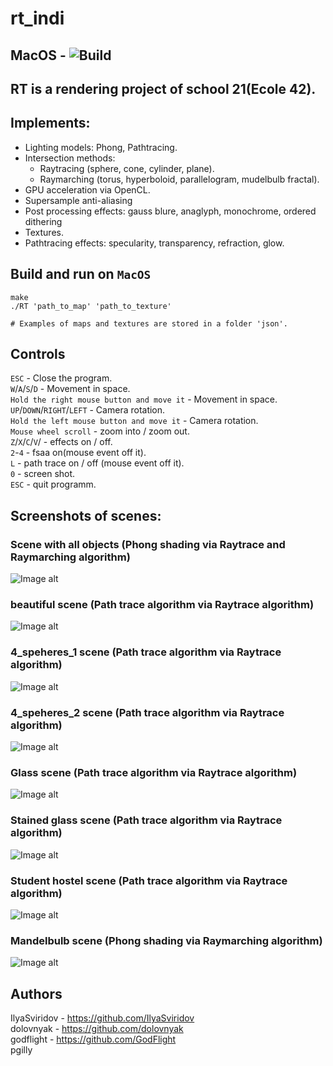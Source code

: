 # rt_indi

## MacOS - ![Build](https://github.com/dolovnyak/rt_indi/actions/workflows/c-cpp.yml/badge.svg?branch=master)

RT is a rendering project of school 21(Ecole 42).
------------

Implements:
---------
- Lighting models: Phong, Pathtracing.
- Intersection methods: 
  - Raytracing (sphere, cone, cylinder, plane).
  - Raymarching (torus, hyperboloid, parallelogram, mudelbulb fractal).
- GPU acceleration via OpenCL.
- Supersample anti-aliasing
- Post processing effects: gauss blure, anaglyph, monochrome, ordered dithering
- Textures.
- Pathtracing effects: specularity, transparency, refraction, glow.

Build and run on `MacOS`
------------
```
make
./RT 'path_to_map' 'path_to_texture'  

# Examples of maps and textures are stored in a folder 'json'.
```

## Controls
`ESC` - Close the program.  
`W`/`A`/`S`/`D` - Movement in space.    
`Hold the right mouse button and move it` - Movement in space.   
`UP`/`DOWN`/`RIGHT`/`LEFT` - Camera rotation.  
`Hold the left mouse button and move it` - Camera rotation.   
`Mouse wheel scroll` - zoom into / zoom out.   
`Z`/`X`/`C`/`V`/ - effects on / off.   
`2`-`4` - fsaa on(mouse event off it).   
`L` - path trace on / off (mouse event off it).   
`0` - screen shot.   
`ESC` - quit programm. 

Screenshots of scenes:
-------------
### Scene with all objects (Phong shading via Raytrace and Raymarching algorithm)
![Image alt](https://github.com/dolovnyak/rt_indi/raw/master/images/12.10.2019%2016.17.47.png)
### beautiful scene (Path trace algorithm via Raytrace algorithm)
![Image alt](https://github.com/dolovnyak/rt_indi/blob/master/images/14.10.2019%2018.56.08.png)
### 4_speheres_1 scene (Path trace algorithm via Raytrace algorithm)
![Image alt](https://github.com/dolovnyak/rt_indi/blob/master/images/29.10.2019%2015.13.58.png)
### 4_speheres_2 scene (Path trace algorithm via Raytrace algorithm)
![Image alt](https://github.com/dolovnyak/rt_indi/blob/master/images/29.10.2019%2015.13.18.png)
### Glass scene (Path trace algorithm via Raytrace algorithm)
![Image alt](https://github.com/dolovnyak/rt_indi/raw/master/images/12.10.2019%2016.19.50.png)
### Stained glass scene (Path trace algorithm via Raytrace algorithm)
![Image alt](https://github.com/dolovnyak/rt_indi/raw/master/images/12.10.2019%2016.22.34.png)
### Student hostel scene (Path trace algorithm via Raytrace algorithm)
![Image alt](https://github.com/dolovnyak/rt_indi/raw/master/images/12.10.2019%2016.27.14.png)
### Mandelbulb scene (Phong shading via Raymarching algorithm)
![Image alt](https://github.com/dolovnyak/rt_indi/raw/master/images/12.10.2019%2016.29.09.png)

## Authors
IlyaSviridov - https://github.com/IlyaSviridov   
dolovnyak - https://github.com/dolovnyak   
godflight - https://github.com/GodFlight   
pgilly   
